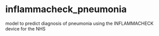# inflammacheck_pneumonia
model to predict diagnosis of pneumonia using the INFLAMMACHECK device for the NHS
